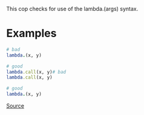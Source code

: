 
This cop checks for use of the lambda.(args) syntax.

# Examples

```ruby
# bad
lambda.(x, y)

# good
lambda.call(x, y)# bad
lambda.call(x, y)

# good
lambda.(x, y)
```

[Source](http://www.rubydoc.info/gems/rubocop/RuboCop/Cop/Style/LambdaCall)